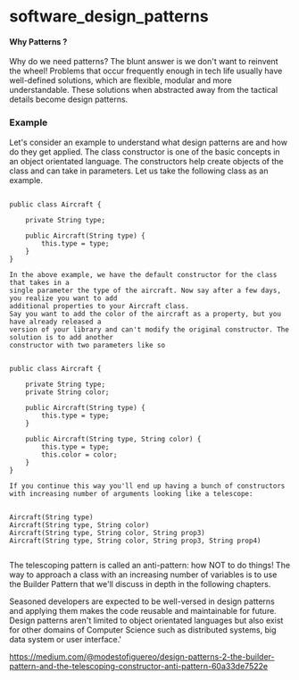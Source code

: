 # software_design_patterns

#### Why Patterns ?
Why do we need patterns? The blunt answer is we don't want to reinvent the wheel! Problems that occur frequently enough in tech life usually have well-defined solutions, which are flexible, modular and more understandable. These solutions when abstracted away from the tactical details become design patterns.


### Example
Let's consider an example to understand what design patterns are and how do they get applied. The class constructor is one of the basic concepts in an object orientated language. The constructors help create objects of the class and can take in parameters. Let us take the following class as an example.

```

public class Aircraft {

    private String type;

    public Aircraft(String type) {
        this.type = type;
    }
}

In the above example, we have the default constructor for the class that takes in a 
single parameter the type of the aircraft. Now say after a few days, you realize you want to add 
additional properties to your Aircraft class. 
Say you want to add the color of the aircraft as a property, but you have already released a 
version of your library and can't modify the original constructor. The solution is to add another
constructor with two parameters like so


public class Aircraft {

    private String type;
    private String color;

    public Aircraft(String type) {
        this.type = type;
    }

    public Aircraft(String type, String color) {
        this.type = type;
        this.color = color;
    }
}

If you continue this way you'll end up having a bunch of constructors with increasing number of arguments looking like a telescope:


Aircraft(String type)
Aircraft(String type, String color)
Aircraft(String type, String color, String prop3)
Aircraft(String type, String color, String prop3, String prop4)  
  
```
The telescoping pattern is called an anti-pattern: how NOT to do things! The way to approach a class with an increasing number of variables is to use the Builder Pattern that we'll discuss in depth in the following chapters.

Seasoned developers are expected to be well-versed in design patterns and applying them makes the code reusable and maintainable for future. Design patterns aren't limited to object orientated languages but also exist for other domains of Computer Science such as distributed systems, big data system or user interface.'


https://medium.com/@modestofiguereo/design-patterns-2-the-builder-pattern-and-the-telescoping-constructor-anti-pattern-60a33de7522e



